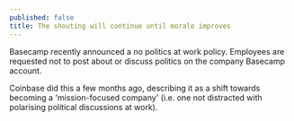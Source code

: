 ```yaml
---
published: false
title: The shouting will continue until morale improves
---
```

Basecamp recently announced a no politics at work policy. Employees are requested not to post about or discuss politics on the company Basecamp account.

Coinbase did this a few months ago, describing it as a shift towards becoming a 'mission-focused company' (i.e. one not distracted with polarising political discussions at work).